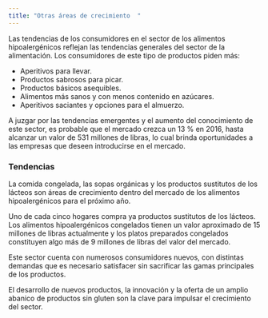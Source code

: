```yaml
---
title: "Otras áreas de crecimiento	"
---
```


Las tendencias de los consumidores en el sector de los alimentos hipoalergénicos reflejan las tendencias generales del sector de la alimentación. Los consumidores de este tipo de productos piden más:

- Aperitivos para llevar.
- Productos sabrosos para picar.
- Productos básicos asequibles.
- Alimentos más sanos y con menos contenido en azúcares.
- Aperitivos saciantes y opciones para el almuerzo.

A juzgar por las tendencias emergentes y el aumento del conocimiento de este sector, es probable que el mercado crezca un 13 % en 2016, hasta alcanzar un valor de 531 millones de libras, lo cual brinda oportunidades a las empresas que deseen introducirse en el mercado.

### Tendencias

La comida congelada, las sopas orgánicas y los productos sustitutos de los lácteos son áreas de crecimiento dentro del mercado de los alimentos hipoalergénicos para el próximo año.

Uno de cada cinco hogares compra ya productos sustitutos de los lácteos. Los alimentos hipoalergénicos congelados tienen un valor aproximado de 15 millones de libras actualmente y los platos preparados congelados constituyen algo más de 9 millones de libras del valor del mercado.

Este sector cuenta con numerosos consumidores nuevos, con distintas demandas que es necesario satisfacer sin sacrificar las gamas principales de los productos.

El desarrollo de nuevos productos, la innovación y la oferta de un amplio abanico de productos sin gluten son la clave para impulsar el crecimiento del sector.